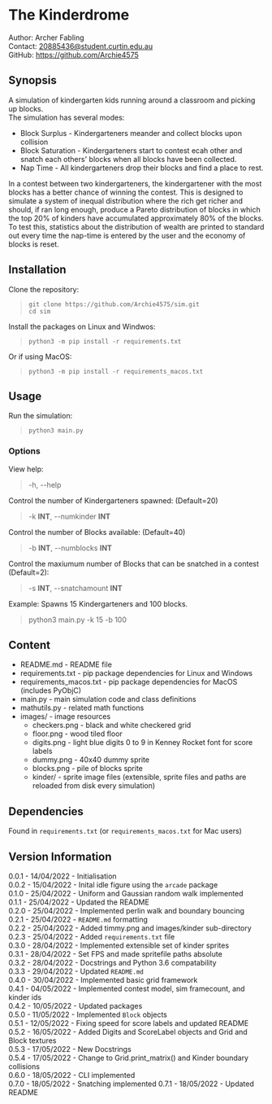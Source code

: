 The Kinderdrome
===============
Author: Archer Fabling  
Contact:  <20885436@student.curtin.edu.au>  
GitHub: https://github.com/Archie4575  

## Synopsis

A simulation of kindergarten kids running around a classroom and picking up blocks.  
The simulation has several modes:  
- Block Surplus - Kindergarteners meander and collect blocks upon collision  
- Block Saturation - Kindergarteners start to contest ecah other and snatch each others' blocks when all blocks have been collected.  
- Nap Time - All kindergarteners drop their blocks and find a place to rest.   

In a contest between two kindergarteners, the kindergartener with the most blocks has a better chance of winning the contest. This is designed to simulate a system of inequal distribution where the rich get richer and should, if ran long enough, produce a Pareto distribution of blocks in which the top 20% of kinders have accumulated approximately 80% of the blocks. To test this, statistics about the distribution of wealth are printed to standard out every time the nap-time is entered by the user and the economy of blocks is reset. 

## Installation

Clone the repository:
>`git clone https://github.com/Archie4575/sim.git`  
>`cd sim`  

Install the packages on Linux and Windwos:  
>`python3 -m pip install -r requirements.txt`  

Or if using MacOS:  
>`python3 -m pip install -r requirements_macos.txt`  

## Usage

Run the simulation:
>`python3 main.py`

### Options

View help:
> -h, --help

Control the number of Kindergarteners spawned: (Default=20)
> -k **INT**, --numkinder **INT**  

Control the number of Blocks available: (Default=40)
> -b **INT**, --numblocks **INT**

Control the maxiumum number of Blocks that can be snatched in a contest (Default=2):
> -s **INT**, --snatchamount **INT**

Example: Spawns 15 Kindergarteners and 100 blocks.
> python3 main.py -k 15 -b 100

## Content

- README.md - README file  
- requirements.txt - pip package dependencies for Linux and Windows  
- requirements_macos.txt - pip package dependencies for MacOS (includes PyObjC)  
- main.py - main simulation code and class definitions  
- mathutils.py - related math functions  
- images/ - image resources  
    - checkers.png - black and white checkered grid 
    - floor.png - wood tiled floor
    - digits.png - light blue digits 0 to 9 in Kenney Rocket font for score labels
    - dummy.png - 40x40 dummy sprite  
    - blocks.png - pile of blocks sprite
    - kinder/ - sprite image files (extensible, sprite files and paths are reloaded from disk every simulation)

## Dependencies

Found in `requirements.txt` (or `requirements_macos.txt` for Mac users)

## Version Information
0.0.1 - 14/04/2022 - Initialisation  
0.0.2 - 15/04/2022 - Inital idle figure using the `arcade` package  
0.1.0 - 25/04/2022 - Uniform and Gaussian random walk implemented  
0.1.1 - 25/04/2022 - Updated the README  
0.2.0 - 25/04/2022 - Implemented perlin walk and boundary bouncing  
0.2.1 - 25/04/2022 - `README.md` formatting  
0.2.2 - 25/04/2022 - Added timmy.png and images/kinder sub-directory  
0.2.3 - 25/04/2022 - Added `requirements.txt` file  
0.3.0 - 28/04/2022 - Implemented extensible set of kinder sprites  
0.3.1 - 28/04/2022 - Set FPS and made spritefile paths absolute  
0.3.2 - 28/04/2022 - Docstrings and Python 3.6 compatability  
0.3.3 - 29/04/2022 - Updated `README.md`  
0.4.0 - 30/04/2022 - Implemented basic grid framework  
0.4.1 - 04/05/2022 - Implemented contest model, sim framecount, and kinder ids  
0.4.2 - 10/05/2022 - Updated packages  
0.5.0 - 11/05/2022 - Implemented `Block` objects  
0.5.1 - 12/05/2022 - Fixing speed for score labels and updated README
0.5.2 - 16/05/2022 - Added Digits and ScoreLabel objects and Grid and Block textures  
0.5.3 - 17/05/2022 - New Docstrings  
0.5.4 - 17/05/2022 - Change to Grid.print_matrix() and Kinder boundary collisions  
0.6.0 - 18/05/2022 - CLI implemented  
0.7.0 - 18/05/2022 - Snatching implemented
0.7.1 - 18/05/2022 - Updated README 